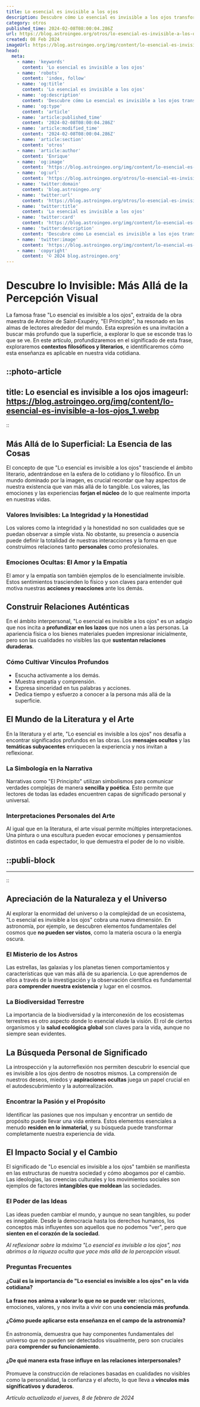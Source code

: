 ```yaml
---
title: Lo esencial es invisible a los ojos
description: Descubre cómo Lo esencial es invisible a los ojos transforma nuestra percepción del mundo y la importancia de ver con el corazón.
category: otros
published_time: 2024-02-08T08:00:04.286Z
url: https://blog.astroingeo.org/otros/lo-esencial-es-invisible-a-los-ojos
created: 08 Feb 2024
imageUrl: https://blog.astroingeo.org/img/content/lo-esencial-es-invisible-a-los-ojos_1.webp
head:
  meta:
    - name: 'keywords'
      content: 'Lo esencial es invisible a los ojos'
    - name: 'robots'
      content: 'index, follow'
    - name: 'og:title'
      content: 'Lo esencial es invisible a los ojos'
    - name: 'og:description'
      content: 'Descubre cómo Lo esencial es invisible a los ojos transforma nuestra percepción del mundo y la importancia de ver con el corazón.'
    - name: 'og:type'
      content: 'article'
    - name: 'article:published_time'
      content: '2024-02-08T08:00:04.286Z'
    - name: 'article:modified_time'
      content: '2024-02-08T08:00:04.286Z'
    - name: 'article:section'
      content: 'otros'
    - name: 'article:author'
      content: 'Enrique'
    - name: 'og:image'
      content: 'https://blog.astroingeo.org/img/content/lo-esencial-es-invisible-a-los-ojos_1.webp'
    - name: 'og:url'
      content: 'https://blog.astroingeo.org/otros/lo-esencial-es-invisible-a-los-ojos'
    - name: 'twitter:domain'
      content: 'blog.astroingeo.org'
    - name: 'twitter:url'
      content: 'https://blog.astroingeo.org/otros/lo-esencial-es-invisible-a-los-ojos'
    - name: 'twitter:title'
      content: 'Lo esencial es invisible a los ojos'
    - name: 'twitter:card'
      content: 'https://blog.astroingeo.org/img/content/lo-esencial-es-invisible-a-los-ojos_1.webp'
    - name: 'twitter:description'
      content: 'Descubre cómo Lo esencial es invisible a los ojos transforma nuestra percepción del mundo y la importancia de ver con el corazón.'
    - name: 'twitter:image'
      content: 'https://blog.astroingeo.org/img/content/lo-esencial-es-invisible-a-los-ojos_1.webp'
    - name: 'copyright'
      content: '© 2024 blog.astroingeo.org'
---
```

# Descubre lo Invisible: Más Allá de la Percepción Visual

La famosa frase "Lo esencial es invisible a los ojos", extraída de la obra maestra de Antoine de Saint-Exupéry, "El Principito", ha resonado en las almas de lectores alrededor del mundo. Esta expresión es una invitación a buscar más profundo que la superficie, a explorar lo que se esconde tras lo que se ve. En este artículo, profundizaremos en el significado de esta frase, exploraremos **contextos filosóficos y literarios**, e identificaremos cómo esta enseñanza es aplicable en nuestra vida cotidiana.


::photo-article
---
title: Lo esencial es invisible a los ojos
imageurl: https://blog.astroingeo.org/img/content/lo-esencial-es-invisible-a-los-ojos_1.webp
---
::


## Más Allá de lo Superficial: **La Esencia de las Cosas**

El concepto de que "Lo esencial es invisible a los ojos" trasciende el ámbito literario, adentrándose en la esfera de lo cotidiano y lo filosófico. En un mundo dominado por la imagen, es crucial recordar que hay aspectos de nuestra existencia que van más allá de lo tangible. Los valores, las emociones y las experiencias **forjan el núcleo** de lo que realmente importa en nuestras vidas.

### **Valores Invisibles: La Integridad y la Honestidad**
Los valores como la integridad y la honestidad no son cualidades que se puedan observar a simple vista. No obstante, su presencia o ausencia puede definir la totalidad de nuestras interacciones y la forma en que construimos relaciones tanto **personales** como profesionales.

### **Emociones Ocultas: El Amor y la Empatía**
El amor y la empatía son también ejemplos de lo esencialmente invisible. Estos sentimientos trascienden lo físico y son claves para entender qué motiva nuestras **acciones y reacciones** ante los demás.

## **Construir Relaciones Auténticas**

En el ámbito interpersonal, "Lo esencial es invisible a los ojos" es un adagio que nos incita a **profundizar en los lazos** que nos unen a las personas. La apariencia física o los bienes materiales pueden impresionar inicialmente, pero son las cualidades no visibles las que **sustentan relaciones duraderas**.

### Cómo Cultivar Vínculos Profundos
- Escucha activamente a los demás.
- Muestra empatía y comprensión.
- Expresa sinceridad en tus palabras y acciones.
- Dedica tiempo y esfuerzo a conocer a la persona más allá de la superficie.

## **El Mundo de la Literatura y el Arte**

En la literatura y el arte, "Lo esencial es invisible a los ojos" nos desafía a encontrar significados profundos en las obras. Los **mensajes ocultos** y las **temáticas subyacentes** enriquecen la experiencia y nos invitan a reflexionar.

### **La Simbología en la Narrativa**
Narrativas como "El Principito" utilizan simbolismos para comunicar verdades complejas de manera **sencilla y poética**. Esto permite que lectores de todas las edades encuentren capas de significado personal y universal.

### **Interpretaciones Personales del Arte**
Al igual que en la literatura, el arte visual permite múltiples interpretaciones. Una pintura o una escultura pueden evocar emociones y pensamientos distintos en cada espectador, lo que demuestra el poder de lo no visible.


  ::publi-block
  ---
  ---
  ::
  
  
## **Apreciación de la Naturaleza y el Universo**

Al explorar la enormidad del universo o la complejidad de un ecosistema, "Lo esencial es invisible a los ojos" cobra una nueva dimensión. En astronomía, por ejemplo, se descubren elementos fundamentales del cosmos que **no pueden ser vistos**, como la materia oscura o la energía oscura.

### **El Misterio de los Astros**
Las estrellas, las galaxias y los planetas tienen comportamientos y características que van más allá de su apariencia. Lo que aprendemos de ellos a través de la investigación y la observación científica es fundamental para **comprender nuestra existencia** y lugar en el cosmos.

### **La Biodiversidad Terrestre**
La importancia de la biodiversidad y la interconexión de los ecosistemas terrestres es otro aspecto donde lo esencial elude la visión. El rol de ciertos organismos y la **salud ecológica global** son claves para la vida, aunque no siempre sean evidentes.

## **La Búsqueda Personal de Significado**

La introspección y la autorreflexión nos permiten descubrir lo esencial que es invisible a los ojos dentro de nosotros mismos. La comprensión de nuestros deseos, miedos y **aspiraciones ocultas** juega un papel crucial en el autodescubrimiento y la autorrealización.

### **Encontrar la Pasión y el Propósito**
Identificar las pasiones que nos impulsan y encontrar un sentido de propósito puede llevar una vida entera. Estos elementos esenciales a menudo **residen en lo inmaterial**, y su búsqueda puede transformar completamente nuestra experiencia de vida.

## **El Impacto Social y el Cambio**

El significado de "Lo esencial es invisible a los ojos" también se manifiesta en las estructuras de nuestra sociedad y cómo abogamos por el cambio. Las ideologías, las creencias culturales y los movimientos sociales son ejemplos de factores **intangibles que moldean** las sociedades.

### **El Poder de las Ideas**
Las ideas pueden cambiar el mundo, y aunque no sean tangibles, su poder es innegable. Desde la democracia hasta los derechos humanos, los conceptos más influyentes son aquellos que no podemos "ver", pero que **sienten en el corazón de la sociedad**.

*Al reflexionar sobre la máxima "Lo esencial es invisible a los ojos", nos abrimos a la riqueza oculta que yace más allá de la percepción visual.*

### Preguntas Frecuentes
#### ¿Cuál es la importancia de "Lo esencial es invisible a los ojos" en la vida cotidiana?
**La frase nos anima a valorar lo que no se puede ver**: relaciones, emociones, valores, y nos invita a vivir con una **conciencia más profunda**.

#### ¿Cómo puede aplicarse esta enseñanza en el campo de la astronomía?
En astronomía, demuestra que hay componentes fundamentales del universo que no pueden ser detectados visualmente, pero son cruciales para **comprender su funcionamiento**.

#### ¿De qué manera esta frase influye en las relaciones interpersonales?
Promueve la construcción de relaciones basadas en cualidades no visibles como la personalidad, la confianza y el afecto, lo que lleva a **vínculos más significativos y duraderos**.

_Artículo actualizado el jueves, 8 de febrero de 2024_